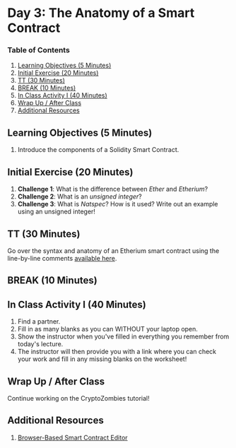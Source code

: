 # Day 3: The Anatomy of a Smart Contract

### Table of Contents

1. [Learning Objectives (5 Minutes)](#learning-objectives-5-minutes)
2. [Initial Exercise (20 Minutes)](#initial-exercise-20-minutes)
3. [TT (30 Minutes)](#tt-30-minutes)
4. [BREAK (10 Minutes)](#break-10-minutes)
5. [In Class Activity I (40 Minutes)](#in-class-activity-i-40-minutes)
6. [Wrap Up / After Class](#wrap-up--after-class)
7. [Additional Resources](#additional-resources)

## Learning Objectives (5 Minutes)

1. Introduce the components of a Solidity Smart Contract.

## Initial Exercise (20 Minutes)

1. **Challenge 1**: What is the difference between *Ether* and *Etherium*?
2. **Challenge 2**: What is an *unsigned integer*?
3. **Challenge 3**: What is *Natspec*? How is it used? Write out an example using an unsigned integer!

## TT (30 Minutes)

Go over the syntax and anatomy of an Etherium smart contract using the line-by-line comments [available here](https://learnxinyminutes.com/docs/solidity/).

## BREAK (10 Minutes)

## In Class Activity I (40 Minutes)

1. Find a partner.
2. Fill in as many blanks as you can WITHOUT your laptop open.
3. Show the instructor when you've filled in everything you remember from today's lecture.
4. The instructor will then provide you with a link where you can check your work and fill in any missing blanks on the worksheet!

## Wrap Up / After Class

Continue working on the CryptoZombies tutorial!

## Additional Resources

1. [Browser-Based Smart Contract Editor](https://remix.ethereum.org/)

